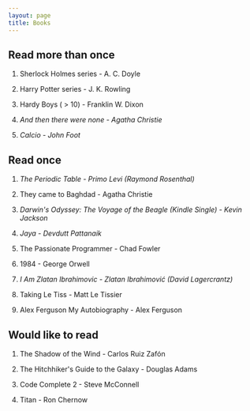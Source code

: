 ```yaml
---
layout: page
title: Books
---
```


## Read more than once

1. Sherlock Holmes series - A. C. Doyle

2. Harry Potter series - J. K. Rowling

3. Hardy Boys ( > 10) - Franklin W. Dixon

4. *And then there were none - Agatha Christie*

5. *Calcio - John Foot*


## Read once

1. *The Periodic Table - Primo Levi (Raymond Rosenthal)*

2. They came to Baghdad - Agatha Christie

3. *Darwin's Odyssey: The Voyage of the Beagle (Kindle Single) - Kevin Jackson*

4. *Jaya - Devdutt Pattanaik*

5. The Passionate Programmer - Chad Fowler

6. 1984 - George Orwell

7. *I Am Zlatan Ibrahimovic - Zlatan Ibrahimović (David Lagercrantz)*

8. Taking Le Tiss - Matt Le Tissier

9. Alex Ferguson My Autobiography - Alex Ferguson


## Would like to read

1. The Shadow of the Wind - Carlos Ruiz Zafón

2. The Hitchhiker's Guide to the Galaxy - Douglas Adams

3. Code Complete 2 - Steve McConnell

4. Titan - Ron Chernow
